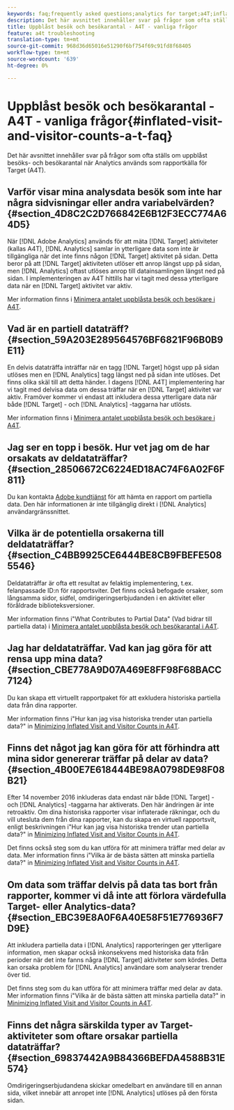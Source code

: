 ```yaml
---
keywords: faq;frequently asked questions;analytics for target;a4T;inflated;visit;visitor;partial hit;orphaned;orphan;partial-hit
description: Det här avsnittet innehåller svar på frågor som ofta ställs om uppblåst besöks- och besökarantal när Analytics används som rapportkälla för Target (A4T).
title: Uppblåst besök och besökarantal - A4T - vanliga frågor
feature: a4t troubleshooting
translation-type: tm+mt
source-git-commit: 968d36d65016e51290f6bf754f69c91fd8f68405
workflow-type: tm+mt
source-wordcount: '639'
ht-degree: 0%

---
```



# Uppblåst besök och besökarantal - A4T - vanliga frågor{#inflated-visit-and-visitor-counts-a-t-faq}

Det här avsnittet innehåller svar på frågor som ofta ställs om uppblåst besöks- och besökarantal när Analytics används som rapportkälla för Target (A4T).

## Varför visar mina analysdata besök som inte har några sidvisningar eller andra variabelvärden? {#section_4D8C2C2D766842E6B12F3ECC774A64D5}

När [!DNL Adobe Analytics] används för att mäta [!DNL Target] aktiviteter (kallas A4T), [!DNL Analytics] samlar in ytterligare data som inte är tillgängliga när det inte finns någon [!DNL Target] aktivitet på sidan. Detta beror på att [!DNL Target] aktiviteten utlöser ett anrop längst upp på sidan, men [!DNL Analytics] oftast utlöses anrop till datainsamlingen längst ned på sidan. I implementeringen av A4T hittills har vi tagit med dessa ytterligare data när en [!DNL Target] aktivitet var aktiv.

Mer information finns i [Minimera antalet uppblåsta besök och besökare i A4T](/help/c-integrating-target-with-mac/a4t/c-a4t-troubleshooting/minimizing-inflated-visit-and-visitor-counts-a4t.md#concept_A515C2DE126E44B6AD97754C2C6D5235).

## Vad är en partiell dataträff? {#section_59A203E289564576BF6821F96B0B9E11}

En delvis dataträffa inträffar när en tagg [!DNL Target] högst upp på sidan utlöses men en [!DNL Analytics] tagg längst ned på sidan inte utlöses. Det finns olika skäl till att detta händer. I dagens [!DNL A4T] implementering har vi tagit med delvisa data om dessa träffar när en [!DNL Target] aktivitet var aktiv. Framöver kommer vi endast att inkludera dessa ytterligare data när både [!DNL Target] - och [!DNL Analytics] -taggarna har utlösts.

Mer information finns i [Minimera antalet uppblåsta besök och besökare i A4T](/help/c-integrating-target-with-mac/a4t/c-a4t-troubleshooting/minimizing-inflated-visit-and-visitor-counts-a4t.md#concept_A515C2DE126E44B6AD97754C2C6D5235).

## Jag ser en topp i besök. Hur vet jag om de har orsakats av deldataträffar? {#section_28506672C6224ED18AC74F6A02F6F811}

Du kan kontakta [Adobe kundtjänst](/help/cmp-resources-and-contact-information.md#reference_ACA3391A00EF467B87930A450050077C) för att hämta en rapport om partiella data. Den här informationen är inte tillgänglig direkt i [!DNL Analytics] användargränssnittet.

## Vilka är de potentiella orsakerna till deldataträffar? {#section_C4BB9925CE6444BE8CB9FBEFE5085546}

Deldataträffar är ofta ett resultat av felaktig implementering, t.ex. felanpassade ID:n för rapportsviter. Det finns också befogade orsaker, som långsamma sidor, sidfel, omdirigeringserbjudanden i en aktivitet eller föråldrade biblioteksversioner.

Mer information finns i&quot;What Contributes to Partial Data&quot; (Vad bidrar till partiella data) i [Minimera antalet uppblåsta besök och besökarantal i A4T](/help/c-integrating-target-with-mac/a4t/c-a4t-troubleshooting/minimizing-inflated-visit-and-visitor-counts-a4t.md#concept_A515C2DE126E44B6AD97754C2C6D5235).

## Jag har deldataträffar. Vad kan jag göra för att rensa upp mina data? {#section_CBE778A9D07A469E8FF98F68BACC7124}

Du kan skapa ett virtuellt rapportpaket för att exkludera historiska partiella data från dina rapporter.

Mer information finns i&quot;Hur kan jag visa historiska trender utan partiella data?&quot; in [Minimizing Inflated Visit and Visitor Counts in A4T](/help/c-integrating-target-with-mac/a4t/c-a4t-troubleshooting/minimizing-inflated-visit-and-visitor-counts-a4t.md#concept_A515C2DE126E44B6AD97754C2C6D5235).

## Finns det något jag kan göra för att förhindra att mina sidor genererar träffar på delar av data? {#section_4B00E7E618444BE98A0798DE98F08B21}

Efter 14 november 2016 inkluderas data endast när både [!DNL Target] - och [!DNL Analytics] -taggarna har aktiverats. Den här ändringen är inte retroaktiv. Om dina historiska rapporter visar inflaterade räkningar, och du vill utesluta dem från dina rapporter, kan du skapa en virtuell rapportsvit, enligt beskrivningen i&quot;Hur kan jag visa historiska trender utan partiella data?&quot; in [Minimizing Inflated Visit and Visitor Counts in A4T](/help/c-integrating-target-with-mac/a4t/c-a4t-troubleshooting/minimizing-inflated-visit-and-visitor-counts-a4t.md#concept_A515C2DE126E44B6AD97754C2C6D5235).

Det finns också steg som du kan utföra för att minimera träffar med delar av data. Mer information finns i&quot;Vilka är de bästa sätten att minska partiella data?&quot; in [Minimizing Inflated Visit and Visitor Counts in A4T](/help/c-integrating-target-with-mac/a4t/c-a4t-troubleshooting/minimizing-inflated-visit-and-visitor-counts-a4t.md#concept_A515C2DE126E44B6AD97754C2C6D5235).

## Om data som träffar delvis på data tas bort från rapporter, kommer vi då inte att förlora värdefulla Target- eller Analytics-data? {#section_EBC39E8A0F6A40E58F51E776936F7D9E}

Att inkludera partiella data i [!DNL Analytics] rapporteringen ger ytterligare information, men skapar också inkonsekvens med historiska data från perioder när det inte fanns några [!DNL Target] aktiviteter som kördes. Detta kan orsaka problem för [!DNL Analytics] användare som analyserar trender över tid.

Det finns steg som du kan utföra för att minimera träffar med delar av data. Mer information finns i&quot;Vilka är de bästa sätten att minska partiella data?&quot; in [Minimizing Inflated Visit and Visitor Counts in A4T](/help/c-integrating-target-with-mac/a4t/c-a4t-troubleshooting/minimizing-inflated-visit-and-visitor-counts-a4t.md#concept_A515C2DE126E44B6AD97754C2C6D5235).

## Finns det några särskilda typer av Target-aktiviteter som oftare orsakar partiella dataträffar? {#section_69837442A9B84366BEFDA4588B31E574}

Omdirigeringserbjudandena skickar omedelbart en användare till en annan sida, vilket innebär att anropet inte [!DNL Analytics] utlöses på den första sidan.
